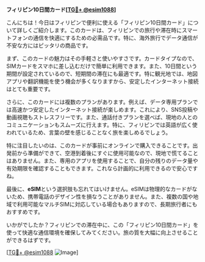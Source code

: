 **フィリピン10日間カード[[TG💪+ @esim1088](https://t.me/s/esim1088)]**

こんにちは！今日はフィリピンで便利に使える「フィリピン10日間カード」について詳しくご紹介します。このカードは、フィリピンでの旅行や滞在時にスマートフォンの通信を快適にするための必需品です。特に、海外旅行でデータ通信が不安な方にはピッタリの商品です。

まず、このカードの魅力はその手軽さと使いやすさです。カードタイプなので、SIMカードをスマホに差し込むだけで簡単に利用できます。また、10日間という期間が設定されているので、短期間の滞在にも最適です。特に観光地では、地図アプリや翻訳機能を使う機会が多くなりますから、安定したインターネット接続はとても重要です。

さらに、このカードには複数のプランがあります。例えば、データ専用プランでは高速かつ安定したインターネット接続が楽しめます。これにより、SNS投稿や動画視聴もストレスフリーです。また、通話付きプランを選べば、現地の人とのコミュニケーションもスムーズに行えます。特に、フィリピンでは英語が広く使われているため、言葉の壁を感じることなく旅を楽しめるでしょう。

特に注目したいのは、このカードが事前にオンラインで購入できることです。出発前から準備ができて、空港到着後にすぐに使用可能なので、現地で慌てることはありません。また、専用のアプリを使用することで、自分の残りのデータ量や有効期限を確認することもできます。これなら計画的に利用できるので安心ですね。

最後に、**eSIM**という選択肢も忘れてはいけません。eSIMは物理的なカードがないため、携帯電話のデザイン性を損なうことがありません。また、複数の国や地域で利用可能なマルチSIMに対応している場合もありますので、長期旅行者にもおすすめです。

いかがでしたか？フィリピンでの滞在中に、この「フィリピン10日間カード」を使って快適な通信環境を確保してみてください。旅の質を大幅に向上させることができるはずです。

[[TG💪+ @esim1088](https://t.me/s/esim1088) ![Image](https://i.postimg.cc/Y0z9fWf4/image.png)]